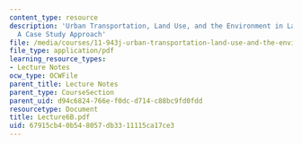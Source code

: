 ```yaml
---
content_type: resource
description: 'Urban Transportation, Land Use, and the Environment in Latin America:
  A Case Study Approach'
file: /media/courses/11-943j-urban-transportation-land-use-and-the-environment-spring-2002/67915cb40b548057db3311115ca17ce3_Lecture6B.pdf
file_type: application/pdf
learning_resource_types:
- Lecture Notes
ocw_type: OCWFile
parent_title: Lecture Notes
parent_type: CourseSection
parent_uid: d94c6824-766e-f0dc-d714-c88bc9fd0fdd
resourcetype: Document
title: Lecture6B.pdf
uid: 67915cb4-0b54-8057-db33-11115ca17ce3
---
```

